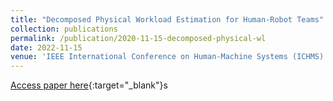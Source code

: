 ```yaml
---
title: "Decomposed Physical Workload Estimation for Human-Robot Teams"
collection: publications
permalink: /publication/2020-11-15-decomposed-physical-wl
date: 2022-11-15
venue: 'IEEE International Conference on Human-Machine Systems (ICHMS)'
---
```

[Access paper here](https://jbs023.github.io/files/decomposed_phys_wl_hrt.pdf){:target="_blank"}s
